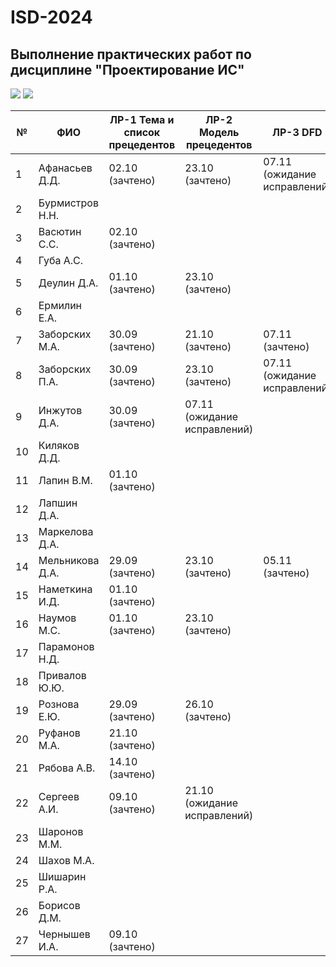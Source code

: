 # ISD-2024
## Выполнение практических работ по дисциплине "Проектирование ИС"

<img src="https://img.shields.io/github/commit-activity/m/unn-iasr/ISD-2024?color=lime&style=for-the-badge">
<img src="https://img.shields.io/github/last-commit/unn-iasr/ISD-2024?color=darkgreen&style=for-the-badge">

|№ |  ФИО | ЛР-1 Тема и список прецедентов | ЛР-2 Модель прецедентов | ЛР-3 DFD | ЛР-4 Модель процессов | ЛР-5 Модели данных | ЛР-6 Техническое задание | КР Результирующий документ | 
| -- | ------ |  ----- |  ----- |  ----- |  ----- |  ----- |  ----- |  ----- | 
| 1 | Афанасьев Д.Д. | 02.10 (зачтено)  | 23.10 (зачтено)  | 07.11 (ожидание исправлений)  |      |      |      | 23.09 (тема утверждена)  | 
| 2 | Бурмистров Н.Н. |      |      |      |      |      |      |      | 
| 3 | Васютин С.С. | 02.10 (зачтено)  |      |      |      |      |      | 30.09 (тема утверждена)  | 
| 4 | Губа А.С. |      |      |      |      |      |      |      | 
| 5 | Деулин Д.А. | 01.10 (зачтено)  | 23.10 (зачтено)  |      |      |      |      | 23.09 (тема утверждена)  | 
| 6 | Ермилин Е.А. |      |      |      |      |      |      |      | 
| 7 | Заборских М.А. | 30.09 (зачтено)  | 21.10 (зачтено)  | 07.11 (зачтено)  |      |      |      | 23.09 (тема утверждена)  | 
| 8 | Заборских П.А. | 30.09 (зачтено)  | 23.10 (зачтено)  | 07.11 (ожидание исправлений)  |      |      |      | 23.09 (тема утверждена)  | 
| 9 | Инжутов Д.А. | 30.09 (зачтено)  | 07.11 (ожидание исправлений)  |      |      |      |      | 23.09 (тема утверждена)  | 
| 10 | Киляков Д.Д. |      |      |      |      |      |      |      | 
| 11 | Лапин В.М. | 01.10 (зачтено)  |      |      |      |      |      | 23.09 (тема утверждена)  | 
| 12 | Лапшин Д.А. |      |      |      |      |      |      |      | 
| 13 | Маркелова Д.А. |      |      |      |      |      |      |      | 
| 14 | Мельникова Д.А. | 29.09 (зачтено)  | 23.10 (зачтено)  | 05.11 (зачтено)  |      |      |      | 23.09 (тема утверждена)  | 
| 15 | Наметкина И.Д. | 01.10 (зачтено)  |      |      |      |      |      | 23.09 (тема утверждена)  | 
| 16 | Наумов М.С. | 01.10 (зачтено)  | 23.10 (зачтено)  |      |      |      |      | 23.09 (тема утверждена)  | 
| 17 | Парамонов Н.Д. |      |      |      |      |      |      |      | 
| 18 | Привалов Ю.Ю. |      |      |      |      |      |      |      | 
| 19 | Рознова Е.Ю. | 29.09 (зачтено)  | 26.10 (зачтено)  |      |      |      |      | 23.09 (тема утверждена)  | 
| 20 | Руфанов М.А. | 21.10 (зачтено)  |      |      |      |      |      | 01.10 (тема утверждена)  | 
| 21 | Рябова А.В. | 14.10 (зачтено)  |      |      |      |      |      | 11.10 (тема утверждена)  | 
| 22 | Сергеев А.И. | 09.10 (зачтено)  | 21.10 (ожидание исправлений)  |      |      |      |      | 06.10 (тема утверждена)  | 
| 23 | Шаронов М.М. |      |      |      |      |      |      |      | 
| 24 | Шахов М.А. |      |      |      |      |      |      |      | 
| 25 | Шишарин Р.А. |      |      |      |      |      |      |      | 
| 26 | Борисов Д.М. |      |      |      |      |      |      |      | 
| 27 | Чернышев И.А. | 09.10 (зачтено)  |      |      |      |      |      | 06.10 (тема утверждена)  | 
